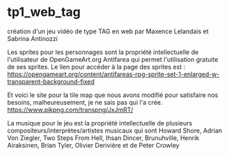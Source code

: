 # tp1_web_tag
création d'un jeu vidéo de type TAG en web
par Maxence Lelandais et Sabrina Antinozzi


Les sprites pour les personnages sont la propriété intellectuelle de l'utilisateur 
de OpenGameArt.org Antifarea qui permet l'utilisation gratuite de ses sprites.
Le lien pour accéder à la page des sprites est : 
https://opengameart.org/content/antifareas-rpg-sprite-set-1-enlarged-w-transparent-background-fixed

Et voici le site pour la tile map que nous avons modifié pour satisfaire nos besoins, malheureusement, je ne sais pas qui l'a crée.
https://www.pikpng.com/transpng/JxJmRT/

La musique pour le jeu est la propriété intellectuelle de plusieurs compositeurs/interprètes/artistes musicaux qui sont Howard Shore, Adrian Von Ziegler, Two Steps From Hell, Ihsan Dincer, Brunuhville, Henrik Airaksinen, Brian Tyler, Olivier Derivière et de Peter Crowley
